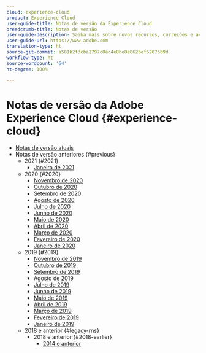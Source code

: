 ```yaml
---
cloud: experience-cloud
product: Experience Cloud
user-guide-title: Notas de versão da Experience Cloud
breadcrumb-title: Notas de versão
user-guide-description: Saiba mais sobre novos recursos, correções e avisos importantes sobre a Adobe Experience Cloud e a Experience Platform.
user-guide-url: https://www.adobe.com
translation-type: ht
source-git-commit: a501b2f3cba2797c8ad4e8be8e862bef62075b9d
workflow-type: ht
source-wordcount: '64'
ht-degree: 100%

---
```



# Notas de versão da Adobe Experience Cloud {#experience-cloud}

+ [Notas de versão atuais](current.md)
+ Notas de versão anteriores {#previous}
   + 2021 {#2021}
      + [Janeiro de 2021](c-legacy-releases/2021/01142021.md)
   + 2020 {#2020}
      + [Novembro de 2020](c-legacy-releases/2020/10292020.md)
      + [Outubro de 2020](c-legacy-releases/2020/10082020.md)
      + [Setembro de 2020](c-legacy-releases/2020/09102020.md)
      + [Agosto de 2020](c-legacy-releases/2020/08132020.md)
      + [Julho de 2020](c-legacy-releases/2020/07162020.md)
      + [Junho de 2020](c-legacy-releases/2020/06182020.md)
      + [Maio de 2020](c-legacy-releases/2020/05212020.md)
      + [Abril de 2020](c-legacy-releases/2020/04162020.md)
      + [Março de 2020](c-legacy-releases/2020/03122020.md)
      + [Fevereiro de 2020](c-legacy-releases/2020/02202020.md)
      + [Janeiro de 2020](c-legacy-releases/2020/01162020.md)
   + 2019 {#2019}
      + [Novembro de 2019](c-legacy-releases/2019/10312019.md)
      + [Outubro de 2019](c-legacy-releases/2019/10102019.md)
      + [Setembro de 2019](c-legacy-releases/2019/09122019.md)
      + [Agosto de 2019](c-legacy-releases/2019/08082019.md)
      + [Julho de 2019](c-legacy-releases/2019/07182019.md)
      + [Junho de 2019](c-legacy-releases/2019/06132019.md)
      + [Maio de 2019](c-legacy-releases/2019/05092019.md)
      + [Abril de 2019](c-legacy-releases/2019/04112019.md)
      + [Março de 2019](c-legacy-releases/2019/03072019.md)
      + [Fevereiro de 2019](c-legacy-releases/2019/02072019.md)
      + [Janeiro de 2019](c-legacy-releases/2019/01172019.md)
   + 2018 e anterior {#legacy-rns}
      + 2018 e anterior {#2018-earlier}
         + [2014 e anterior](c-legacy-releases/2018-earlier.md)
